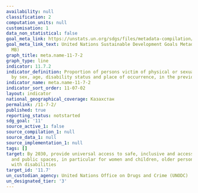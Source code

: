 ```yaml
---
availability: null
classification: 2
computation_units: null
customisation: 1
data_non_statistical: false
goal_meta_link: https://unstats.un.org/sdgs/files/metadata-compilation/Metadata-Goal-11.pdf
goal_meta_link_text: United Nations Sustainable Development Goals Metadata (PDF 4.0
  MB)
graph_title: meta.name-11-7-2
graph_type: line
indicator: 11.7.2
indicator_definition: Proportion of persons victim of physical or sexual harassment,
  by sex, age, disability status and place of occurrence, in the previous 12 months
indicator_name: meta.name-11-7-2
indicator_sort_order: 11-07-02
layout: indicator
national_geographical_coverage: Казахстан
permalink: /11-7-2/
published: true
reporting_status: notstarted
sdg_goal: '11'
source_active_1: false
source_compilation_1: null
source_data_1: null
source_implementation_1: null
tags: []
target: By 2030, provide universal access to safe, inclusive and accessible, green
  and public spaces, in particular for women and children, older persons and persons
  with disabilities
target_id: '11.7'
un_custodian_agency: United Nations Office on Drugs and Crime (UNODC)
un_designated_tier: '3'
---
```

